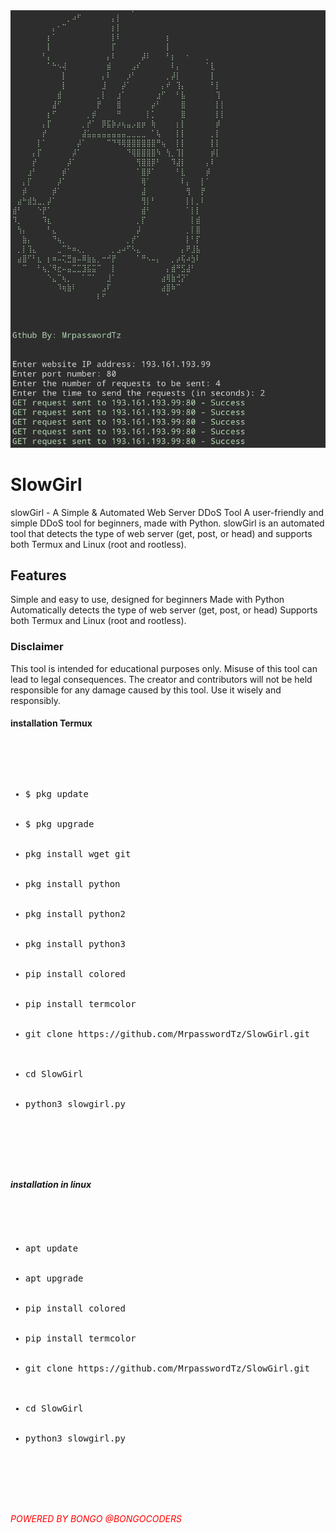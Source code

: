 <img src="Screenshot_20240317-144354~3.png" alt="slowgirlTool">


# SlowGirl
slowGirl - A Simple &amp; Automated Web Server DDoS Tool A user-friendly and simple DDoS tool for beginners, made with Python. slowGirl is an automated tool that detects the type of web server (get, post, or head) and supports both Termux and Linux (root and rootless).

<h2>Features</h2>
Simple and easy to use, designed for beginners
Made with Python
Automatically detects the type of web server (get, post, or head)
Supports both Termux and Linux (root and rootless).

<h3>Disclaimer</h3>
This tool is intended for educational purposes only. Misuse of this tool can lead to legal consequences. The creator and contributors will not be held responsible for any damage caused by this tool. Use it wisely and responsibly.

<h4>installation Termux</h4>
<pre>

  <ul>
    <li>$ pkg update</li>
    <li>$ pkg upgrade </li>
    <li>pkg install wget git</li>
    <li>pkg install python</li>
    <li>pkg install python2</li>
    <li>pkg install python3</li>
    <li>pip install colored</li>
    <li>pip install termcolor</li>
    <li>git clone https://github.com/MrpasswordTz/SlowGirl.git
    </li>
  <li>cd SlowGirl</li>
    <li>python3 slowgirl.py</li>
  </ul>
</pre>
<br>
<h5>installation in linux</h5>
<pre>
  <ul>
    <li>apt update</li>
    <li>apt upgrade</li>
    <li>pip install colored</li>
    <li>pip install termcolor</li>
    <li>git clone https://github.com/MrpasswordTz/SlowGirl.git
    </li>
    <li>cd SlowGirl</li>
    <li>python3 slowgirl.py</li>
  </ul>
</pre>
<br>
<h6 style="color:red;">POWERED BY BONGO @BONGOCODERS</h6>
